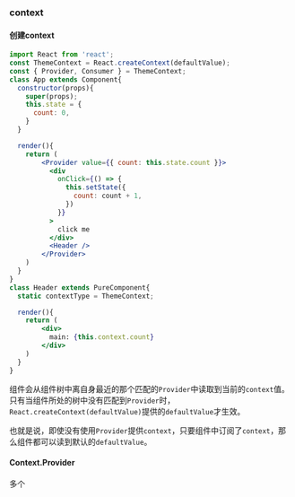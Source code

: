 ### context
#### 创建context
```jsx harmony
import React from 'react';
const ThemeContext = React.createContext(defaultValue);
const { Provider, Consumer } = ThemeContext;
class App extends Component{
  constructor(props){
    super(props);
    this.state = {
      count: 0,
    }
  }

  render(){
    return (
        <Provider value={{ count: this.state.count }}>
          <div
            onClick={() => {
              this.setState({
                count: count + 1,
              })
            }}
          >
            click me
          </div>
          <Header />
        </Provider>
    )
  }
}
class Header extends PureComponent{
  static contextType = ThemeContext;

  render(){
    return (
        <div>
          main: {this.context.count}
        </div>
    )
  }
}

```
组件会从组件树中离自身最近的那个匹配的`Provider`中读取到当前的`context`值。只有当组件所处的树中没有匹配到`Provider`时，
`React.createContext(defaultValue)`提供的`defaultValue`才生效。

也就是说，即使没有使用`Provider`提供`context`，只要组件中订阅了`context`，那么组件都可以读到默认的`defaultValue`。

#### Context.Provider
多个
